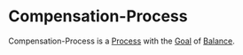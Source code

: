 # Compensation-Process

Compensation-Process is a [Process](60062.md) with the [Goal](60058.md) of [Balance](600221.md).

